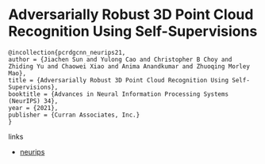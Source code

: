 # Adversarially Robust 3D Point Cloud Recognition Using Self-Supervisions

```
@incollection{pcrdgcnn_neurips21,
author = {Jiachen Sun and Yulong Cao and Christopher B Choy and Zhiding Yu and Chaowei Xiao and Anima Anandkumar and Zhuoqing Morley Mao},
title = {Adversarially Robust 3D Point Cloud Recognition Using Self-Supervisions},
booktitle = {Advances in Neural Information Processing Systems (NeurIPS) 34},
year = {2021},
publisher = {Curran Associates, Inc.}
}
```

links
- [neurips](https://neurips.cc/Conferences/2021/ScheduleMultitrack?event=26926)
